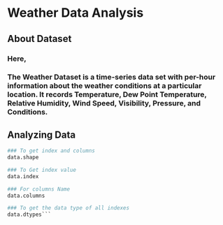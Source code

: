 # Weather Data Analysis
## About Dataset
### Here, 
### The Weather Dataset is a time-series data set with per-hour information about the weather conditions at a particular location. It records Temperature, Dew Point Temperature, Relative Humidity, Wind Speed, Visibility, Pressure, and Conditions.

## Analyzing Data
```python
### To get index and columns
data.shape

### To Get index value
data.index

### For columns Name
data.columns

### To get the data type of all indexes
data.dtypes```
